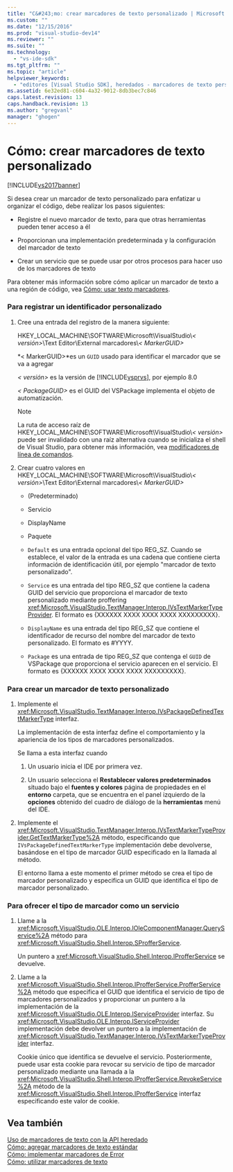 ```yaml
---
title: "C&#243;mo: crear marcadores de texto personalizado | Microsoft Docs"
ms.custom: ""
ms.date: "12/15/2016"
ms.prod: "visual-studio-dev14"
ms.reviewer: ""
ms.suite: ""
ms.technology: 
  - "vs-ide-sdk"
ms.tgt_pltfrm: ""
ms.topic: "article"
helpviewer_keywords: 
  - "editores [Visual Studio SDK], heredados - marcadores de texto personalizado"
ms.assetid: 6e32ed81-c604-4a32-9012-8db3bec7c846
caps.latest.revision: 13
caps.handback.revision: 13
ms.author: "gregvanl"
manager: "ghogen"
---
```

# C&#243;mo: crear marcadores de texto personalizado
[!INCLUDE[vs2017banner](../code-quality/includes/vs2017banner.md)]

Si desea crear un marcador de texto personalizado para enfatizar u organizar el código, debe realizar los pasos siguientes:  
  
-   Registre el nuevo marcador de texto, para que otras herramientas pueden tener acceso a él  
  
-   Proporcionan una implementación predeterminada y la configuración del marcador de texto  
  
-   Crear un servicio que se puede usar por otros procesos para hacer uso de los marcadores de texto  
  
 Para obtener más información sobre cómo aplicar un marcador de texto a una región de código, vea [Cómo: usar texto marcadores](../extensibility/how-to-use-text-markers.md).  
  
### <a name="to-register-a-custom-marker"></a>Para registrar un identificador personalizado  
  
1.  Cree una entrada del registro de la manera siguiente:  
  
     HKEY_LOCAL_MACHINE\SOFTWARE\Microsoft\VisualStudio\\*\< versión>*\Text Editor\External marcadores\\*\< MarkerGUID>*  
  
     *\< MarkerGUID>*es un `GUID` usado para identificar el marcador que se va a agregar  
  
     *\< versión>* es la versión de [!INCLUDE[vsprvs](../code-quality/includes/vsprvs_md.md)], por ejemplo 8.0  
  
     *\< PackageGUID>* es el GUID del VSPackage implementa el objeto de automatización.  
  
    > [!NOTE]
    >  La ruta de acceso raíz de HKEY_LOCAL_MACHINE\SOFTWARE\Microsoft\VisualStudio\\*\< versión>* puede ser invalidado con una raíz alternativa cuando se inicializa el shell de Visual Studio, para obtener más información, vea [modificadores de línea de comandos](../extensibility/command-line-switches-visual-studio-sdk.md).  
  
2.  Crear cuatro valores en HKEY_LOCAL_MACHINE\SOFTWARE\Microsoft\VisualStudio\\*\< versión>*\Text Editor\External marcadores\\*\< MarkerGUID>*  
  
    -   (Predeterminado)  
  
    -   Servicio  
  
    -   DisplayName  
  
    -   Paquete  
  
    -   `Default` es una entrada opcional del tipo REG_SZ. Cuando se establece, el valor de la entrada es una cadena que contiene cierta información de identificación útil, por ejemplo "marcador de texto personalizado".  
  
    -   `Service` es una entrada del tipo REG_SZ que contiene la cadena GUID del servicio que proporciona el marcador de texto personalizado mediante proffering <xref:Microsoft.VisualStudio.TextManager.Interop.IVsTextMarkerTypeProvider>. El formato es {XXXXXX XXXX XXXX XXXX XXXXXXXXX}.  
  
    -   `DisplayName` es una entrada del tipo REG_SZ que contiene el identificador de recurso del nombre del marcador de texto personalizado. El formato es #YYYY.  
  
    -   `Package` es una entrada de tipo REG_SZ que contenga el `GUID` de VSPackage que proporciona el servicio aparecen en el servicio. El formato es {XXXXXX XXXX XXXX XXXX XXXXXXXXX}.  
  
### <a name="to-create-a-custom-text-marker"></a>Para crear un marcador de texto personalizado  
  
1.  Implemente el <xref:Microsoft.VisualStudio.TextManager.Interop.IVsPackageDefinedTextMarkerType> interfaz.  
  
     La implementación de esta interfaz define el comportamiento y la apariencia de los tipos de marcadores personalizados.  
  
     Se llama a esta interfaz cuando  
  
    1.  Un usuario inicia el IDE por primera vez.  
  
    2.  Un usuario selecciona el **Restablecer valores predeterminados** situado bajo el **fuentes y colores** página de propiedades en el **entorno** carpeta, que se encuentra en el panel izquierdo de la **opciones** obtenido del cuadro de diálogo de la **herramientas** menú del IDE.  
  
2.  Implemente el <xref:Microsoft.VisualStudio.TextManager.Interop.IVsTextMarkerTypeProvider.GetTextMarkerType%2A> método, especificando que `IVsPackageDefinedTextMarkerType` implementación debe devolverse, basándose en el tipo de marcador GUID especificado en la llamada al método.  
  
     El entorno llama a este momento el primer método se crea el tipo de marcador personalizado y especifica un GUID que identifica el tipo de marcador personalizado.  
  
### <a name="to-proffer-your-marker-type-as-a-service"></a>Para ofrecer el tipo de marcador como un servicio  
  
1.  Llame a la <xref:Microsoft.VisualStudio.OLE.Interop.IOleComponentManager.QueryService%2A> método para <xref:Microsoft.VisualStudio.Shell.Interop.SProfferService>.  
  
     Un puntero a <xref:Microsoft.VisualStudio.Shell.Interop.IProfferService> se devuelve.  
  
2.  Llame a la <xref:Microsoft.VisualStudio.Shell.Interop.IProfferService.ProfferService%2A> método que especifica el GUID que identifica el servicio de tipo de marcadores personalizados y proporcionar un puntero a la implementación de la <xref:Microsoft.VisualStudio.OLE.Interop.IServiceProvider> interfaz. Su <xref:Microsoft.VisualStudio.OLE.Interop.IServiceProvider> implementación debe devolver un puntero a la implementación de <xref:Microsoft.VisualStudio.TextManager.Interop.IVsTextMarkerTypeProvider> interfaz.  
  
     Cookie único que identifica se devuelve el servicio. Posteriormente, puede usar esta cookie para revocar su servicio de tipo de marcador personalizado mediante una llamada a la <xref:Microsoft.VisualStudio.Shell.Interop.IProfferService.RevokeService%2A> método de la <xref:Microsoft.VisualStudio.Shell.Interop.IProfferService> interfaz especificando este valor de cookie.  
  
## <a name="see-also"></a>Vea también  
 [Uso de marcadores de texto con la API heredado](../extensibility/using-text-markers-with-the-legacy-api.md)   
 [Cómo: agregar marcadores de texto estándar](../extensibility/how-to-add-standard-text-markers.md)   
 [Cómo: implementar marcadores de Error](../extensibility/how-to-implement-error-markers.md)   
 [Cómo: utilizar marcadores de texto](../extensibility/how-to-use-text-markers.md)